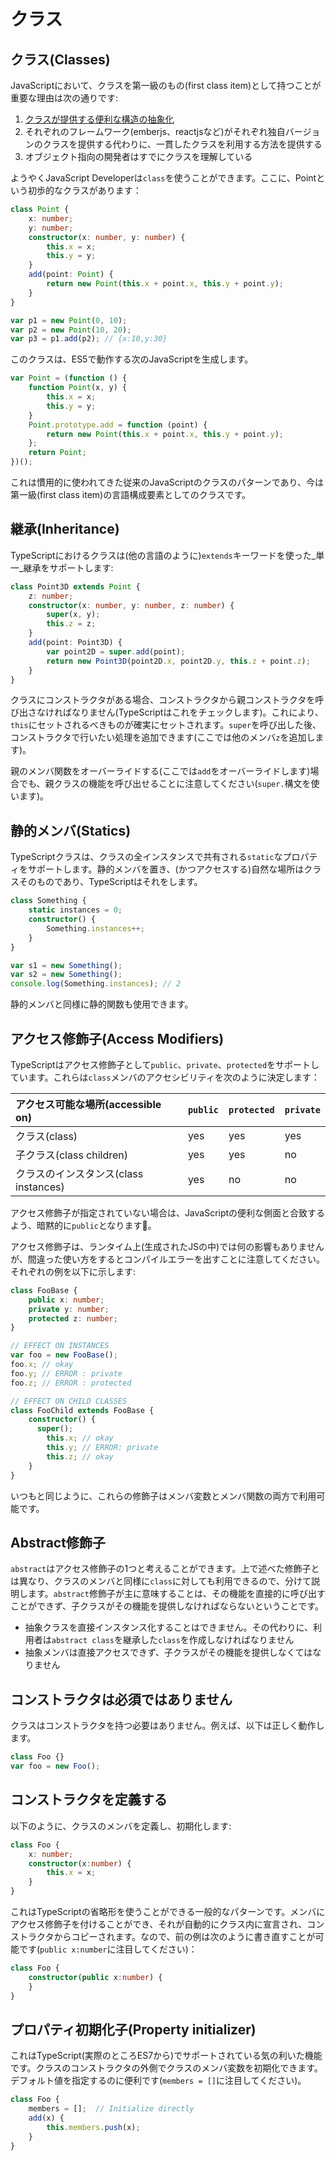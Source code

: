 # クラス

## クラス\(Classes\)

JavaScriptにおいて、クラスを第一級のもの\(first class item\)として持つことが重要な理由は次の通りです:

1. [クラスが提供する便利な構造の抽象化](../../main-1/classesareuseful.md)
2. それぞれのフレームワーク\(emberjs、reactjsなど\)がそれぞれ独自バージョンのクラスを提供する代わりに、一貫したクラスを利用する方法を提供する
3. オブジェクト指向の開発者はすでにクラスを理解している

ようやくJavaScript Developerは`class`を使うことができます。ここに、Pointという初歩的なクラスがあります：

```typescript
class Point {
    x: number;
    y: number;
    constructor(x: number, y: number) {
        this.x = x;
        this.y = y;
    }
    add(point: Point) {
        return new Point(this.x + point.x, this.y + point.y);
    }
}

var p1 = new Point(0, 10);
var p2 = new Point(10, 20);
var p3 = p1.add(p2); // {x:10,y:30}
```

このクラスは、ES5で動作する次のJavaScriptを生成します。

```typescript
var Point = (function () {
    function Point(x, y) {
        this.x = x;
        this.y = y;
    }
    Point.prototype.add = function (point) {
        return new Point(this.x + point.x, this.y + point.y);
    };
    return Point;
})();
```

これは慣用的に使われてきた従来のJavaScriptのクラスのパターンであり、今は第一級\(first class item\)の言語構成要素としてのクラスです。

## 継承\(Inheritance\)

TypeScriptにおけるクラスは\(他の言語のように\)`extends`キーワードを使った_単一_継承をサポートします:

```typescript
class Point3D extends Point {
    z: number;
    constructor(x: number, y: number, z: number) {
        super(x, y);
        this.z = z;
    }
    add(point: Point3D) {
        var point2D = super.add(point);
        return new Point3D(point2D.x, point2D.y, this.z + point.z);
    }
}
```

クラスにコンストラクタがある場合、コンストラクタから親コンストラクタを呼び出さなければなりません\(TypeScriptはこれをチェックします\)。これにより、`this`にセットされるべきものが確実にセットされます。`super`を呼び出した後、コンストラクタで行いたい処理を追加できます\(ここでは他のメンバ`z`を追加します\)。

親のメンバ関数をオーバーライドする\(ここでは`add`をオーバーライドします\)場合でも、親クラスの機能を呼び出せることに注意してください\(`super.`構文を使います\)。

## 静的メンバ\(Statics\)

TypeScriptクラスは、クラスの全インスタンスで共有される`static`なプロパティをサポートします。静的メンバを置き、\(かつアクセスする\)自然な場所はクラスそのものであり、TypeScriptはそれをします。

```typescript
class Something {
    static instances = 0;
    constructor() {
        Something.instances++;
    }
}

var s1 = new Something();
var s2 = new Something();
console.log(Something.instances); // 2
```

静的メンバと同様に静的関数も使用できます。

## アクセス修飾子\(Access Modifiers\)

TypeScriptはアクセス修飾子として`public`、`private`、`protected`をサポートしています。これらは`class`メンバのアクセシビリティを次のように決定します：

| アクセス可能な場所\(accessible on\) | `public` | `protected` | `private` |
| :--- | :--- | :--- | :--- |
| クラス\(class\) | yes | yes | yes |
| 子クラス\(class children\) | yes | yes | no |
| クラスのインスタンス\(class instances\) | yes | no | no |

アクセス修飾子が指定されていない場合は、JavaScriptの便利な側面と合致するよう、暗黙的に`public`となります🌹。

アクセス修飾子は、ランタイム上\(生成されたJSの中\)では何の影響もありませんが、間違った使い方をするとコンパイルエラーを出すことに注意してください。それぞれの例を以下に示します:

```typescript
class FooBase {
    public x: number;
    private y: number;
    protected z: number;
}

// EFFECT ON INSTANCES
var foo = new FooBase();
foo.x; // okay
foo.y; // ERROR : private
foo.z; // ERROR : protected

// EFFECT ON CHILD CLASSES
class FooChild extends FooBase {
    constructor() {
      super();
        this.x; // okay
        this.y; // ERROR: private
        this.z; // okay
    }
}
```

いつもと同じように、これらの修飾子はメンバ変数とメンバ関数の両方で利用可能です。

## Abstract修飾子

`abstract`はアクセス修飾子の1つと考えることができます。上で述べた修飾子とは異なり、クラスのメンバと同様に`class`に対しても利用できるので、分けて説明します。`abstract`修飾子が主に意味することは、その機能を直接的に呼び出すことができず、子クラスがその機能を提供しなければならないということです。

* 抽象クラスを直接インスタンス化することはできません。その代わりに、利用者は`abstract class`を継承した`class`を作成しなければなりません
* 抽象メンバは直接アクセスできず、子クラスがその機能を提供しなくてはなりません

## コンストラクタは必須ではありません

クラスはコンストラクタを持つ必要はありません。例えば、以下は正しく動作します。

```typescript
class Foo {}
var foo = new Foo();
```

## コンストラクタを定義する

以下のように、クラスのメンバを定義し、初期化します:

```typescript
class Foo {
    x: number;
    constructor(x:number) {
        this.x = x;
    }
}
```

これはTypeScriptの省略形を使うことができる一般的なパターンです。メンバにアクセス修飾子を付けることができ、それが自動的にクラス内に宣言され、コンストラクタからコピーされます。なので、前の例は次のように書き直すことが可能です\(`public x:number`に注目してください\)：

```typescript
class Foo {
    constructor(public x:number) {
    }
}
```

## プロパティ初期化子\(Property initializer\)

これはTypeScript\(実際のところES7から\)でサポートされている気の利いた機能です。クラスのコンストラクタの外側でクラスのメンバ変数を初期化できます。デフォルト値を指定するのに便利です\(`members = []`に注目してください\)。

```typescript
class Foo {
    members = [];  // Initialize directly
    add(x) {
        this.members.push(x);
    }
}
```

